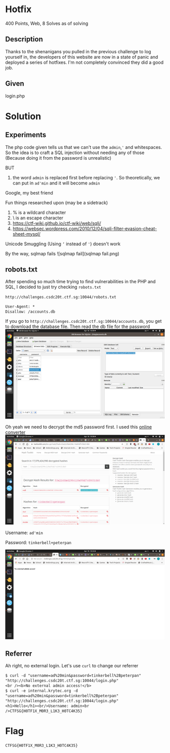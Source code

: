 # Hotfix
400 Points, Web, 8 Solves as of solving

## Description
Thanks to the shenanigans you pulled in the previous challenge to log yourself in, the developers of this website are now in a state of panic and deployed a series of hotfixes. I'm not completely convinced they did a good job.


## Given
login.php

# Solution

## Experiments

The php code given tells us that we can't use the  `admin`,`'` and whitespaces. So the idea is to craft a SQL injection without needing any of those (Because doing it from the password is unrealistic)

BUT
1. the word `admin` is replaced first before replacing `'`. So theoretically, we can put in `ad'min` and it will become `admin` 


Google, my best friend

Fun things researched upon (may be a sidetrack)
1. % is a wildcard character
2. \ is an escape character
3. https://ctf-wiki.github.io/ctf-wiki/web/sqli/
4. https://websec.wordpress.com/2010/12/04/sqli-filter-evasion-cheat-sheet-mysql/


Unicode Smuggling (Using `ʼ` instead of `'`) doesn't work

By the way, sqlmap fails
![sqlmap fail](sqlmap fail.png)

## robots.txt
After spending so much time trying to find vulnerabilities in the PHP and SQL, I decided to just try checking `robots.txt`


`http://challenges.csdc20t.ctf.sg:10044/robots.txt`
```
User-Agent: *
Disallow: /accounts.db
```

If you go to `http://challenges.csdc20t.ctf.sg:10044/accounts.db`, you get to download the database file. Then 
read the db file for the password
![DB Browser](dbfile.png)

Oh yeah we need to decrypt the md5 password first. I used this [online converter](https://hashtoolkit.com/decrypt-hash/?hash=53a22cfda4298c118a95df7cf66314b0)
![Decoding Results](md5decode.png)

Username: `ad'min`

Password: `tinkerbell+peterpan`

![External Login](extenal_login.png)

## Referrer

Ah right, no external login. Let's use `curl` to change our referrer
```
$ curl -d "username=ad%20min&password=tinkerbell%2Bpeterpan" "http://challenges.csdc20t.ctf.sg:10044/login.php"
<br /><b>No external admin access!</b>
$ curl -e internal.krytec.org -d "username=ad%20min&password=tinkerbell%2Bpeterpan" "http://challenges.csdc20t.ctf.sg:10044/login.php"
<h1>Hello</h1><br/>Username: admin<br />CTFSG{H0TF1X_M0R3_L1K3_H0TC4K35}
```

# Flag

`CTFSG{H0TF1X_M0R3_L1K3_H0TC4K35}`